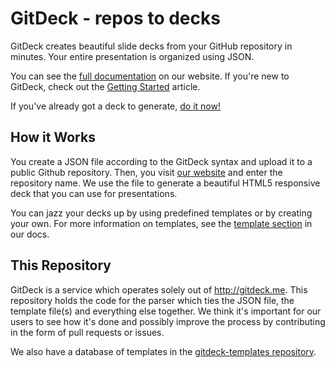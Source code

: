 GitDeck - repos to decks
========================

GitDeck creates beautiful slide decks from your GitHub repository in minutes. Your entire presentation is organized using JSON.

You can see the [full documentation](http://gitdeck.me/docs) on our website. If you're new to GitDeck, check out the [Getting Started](http://gitdeck.me/docs#getting-started) article.

If you've already got a deck to generate, [do it now!](http://gitdeck.me)

How it Works
------------

You create a JSON file according to the GitDeck syntax and upload it to a public Github repository. Then, you visit [our website](http://gitdeck.me) and enter the repository name. We use the file to generate a beautiful HTML5 responsive deck that you can use for presentations.

You can jazz your decks up by using predefined templates or by creating your own. For more information on templates, see the [template section](http://gitdeck.me/docs#templates) in our docs.

This Repository
---------------

GitDeck is a service which operates solely out of http://gitdeck.me. This repository holds the code for the parser which ties the JSON file, the template file(s) and everything else together. We think it's important for our users to see how it's done and possibly improve the process by contributing in the form of pull requests or issues.

We also have a database of templates in the [gitdeck-templates repository](https://github.com/gitdeck/gitdeck-templates).
